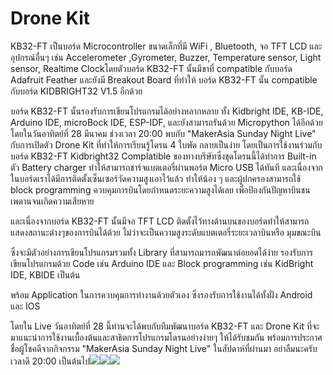 # Drone Kit

KB32-FT เป็นบอร์ด Microcontroller ขนาดเล็กที่มี WiFi , Bluetooth, จอ TFT LCD และอุปกรณ์อื่นๆ เช่น Accelerometer ,Gyrometer, Buzzer, Temperature sensor, Light sensor, Realtime Clockโดยตัวบอร์ด KB32-FT นั้นมีขาที่ compatible กับบอร์ด Adafruit Feather และยังมี Breakout Board ที่ทำให้ บอร์ด KB32-FT นั้น compatible กับบอร์ด KIDBRIGHT32 V1.5 อีกด้วย  
  
บอร์ด KB32-FT นั้นรองรับการเขียนโปรแกรมได้อย่างหลากหลาย ทั้ง Kidbright IDE, KB-IDE, Arduino IDE, microBock IDE, ESP-IDF, และยังสามารถรันด้วย Micropython ได้อีกด้วยโดยในวันอาทิตย์ที่ 28 มีนาคม ช่วงเวลา 20:00 พบกับ "MakerAsia Sunday Night Live" กับการเปิดตัว Drone Kit ที่ทำให้การเรียนรู้โดรน 4 ใบพัด กลายเป็นง่าย โดยเป็นการใช้งานร่วมกับบอร์ด KB32-FT Kidbright32 Complatible ของทางบริษัทซึ่งชุดโดรนนี้ได้ทำการ Built-in ตัว Battery charger ทำให้สามารถชาร์จแบตเตอรี่ผ่านพอร์ต Micro USB ได้ทันที และเนื่องจากในบอร์ดเราได้มีการติดตั้งเซ็นเซอร์วัดความสูงเอาไว้แล้ว ทำให้น้อง ๆ และผู้ปกครองสามารถใช้ block programming ควบคุมการบินโดยกำหนดระยะความสูงได้เลย เพื่อป้องกันปัญหาบินชนเพดานจนเกิดความเสียหาย  
  
และเนื่องจากบอร์ด KB32-FT นั้นมีจอ TFT LCD ติดตั้งไว้ทางด้านบนของบอร์ดทำให้สามารถแสดงสถานะต่างๆของการบินได้ด้วย ไม่ว่าจะเป็นความสูงระดับแบตเตอรี่ระยะเวลาบินหรือ มุมขณะบิน  
  
ซึ่งจะมีตัวอย่างการเขียนโปรแกรมรวมทั้ง Library ที่สามารถมารถพัฒนาต่อยอดได้ง่าย รองรับการเขียนโปรแกรมด้วย Code เช่น Arduino IDE และ Block programming เช่น KidBright IDE, KBIDE เป็นต้น  
  
พร้อม Application ในการควบคุมการทำงานด้วยตัวเอง ซึ่งรองรับการใช้งานได้ทั้งฝั่ง Android และ IOS  
  
โดยใน Live วันอาทิตย์ที่ 28 นี้ท่านจะได้พบกับทีมพัฒนาบอร์ด KB32-FT และ Drone Kit ที่จะมาแนะนำการใช้งานเบื้องต้นและสาธิตการโปรแกรมโดรนอย่างง่ายๆ ให้ได้รับชมกัน พร้อมการประกาศชื่อผู้โชคดีจากกิจกรรม "MakerAsia Sunday Night Live" ในสัปดาห์ที่ผ่านมา อย่าลืมนะครับ เวลาดี 20:00 เป็นต้นไป![](https://ff.lnwfile.com/_/ff/_raw/na/8l/2r.jpg)![](https://ff.lnwfile.com/_/ff/_raw/pc/6h/nh.png)![](https://ff.lnwfile.com/_/ff/_raw/y3/l8/rs.jpg)

